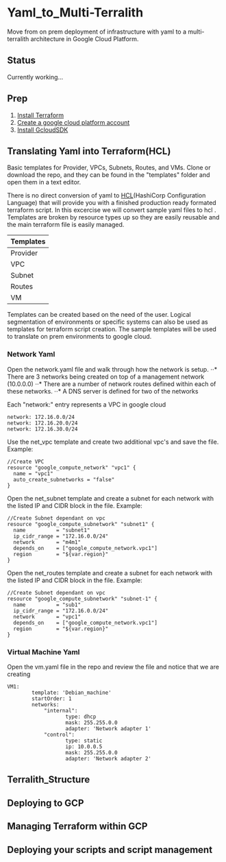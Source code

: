 # Yaml_to_Multi-Terralith
Move from on prem deployment of infrastructure with yaml to a multi-terralith architecture in Google Cloud Platform.

## Status
Currently working...

## Prep
1. [Install Terraform](https://www.terraform.io/intro/getting-started/install.html)
2. [Create a google cloud platform account](https://cloud.google.com/free/)
3. [Install GcloudSDK](https://www.terraform.io/intro/getting-started/install.html)

## Translating Yaml into Terraform(HCL)
Basic templates for Provider, VPCs, Subnets, Routes, and VMs.  Clone or download the repo, and they can be found in the "templates" folder and open them in a text editor.

There is no direct conversion of yaml to [HCL](https://github.com/hashicorp/hcl)(HashiCorp Configuration Language) that will provide you with a finished production ready formated terraform script.  In this excercise we will convert sample yaml files to hcl .  Templates are broken by resource types up so they are easily reusable and the main terraform file is easily managed.

| Templates     | 
| ------------- |
| Provider      |
| VPC           | 
| Subnet        | 
| Routes        | 
| VM            |

Templates can be created based on the need of the user.  Logical segmentation of environments or specific systems can also be used as templates for terraform script creation. The sample templates will be used to translate on prem environments to google cloud. 

### Network Yaml
Open the network.yaml file and walk through how the network is setup.
⋅⋅* There are 3 networks being created on top of a management network (10.0.0.0)
⋅⋅* There are a number of network routes defined within each of these networks.
⋅⋅* A DNS server is defined for two of the networks

Each "network:" entry represents a VPC in google cloud
```
network: 172.16.0.0/24
network: 172.16.20.0/24
network: 172.16.30.0/24
```
Use the net_vpc template and create two additional vpc's and save the file.
Example:
```
//Create VPC
resource "google_compute_network" "vpc1" {
  name = "vpc1"
  auto_create_subnetworks = "false"
}
```
Open the net_subnet template and create a subnet for each network with the listed IP and CIDR block in the file.
Example:
```
//Create Subnet dependant on vpc
resource "google_compute_subnetwork" "subnet1" {
  name          = "subnet1"
  ip_cidr_range = "172.16.0.0/24"
  network       = "m4m1"
  depends_on    = ["google_compute_network.vpc1"]
  region        = "${var.region}"
}
```
Open the net_routes template and create a subnet for each network with the listed IP and CIDR block in the file.
Example:
```
//Create Subnet dependant on vpc
resource "google_compute_subnetwork" "subnet-1" {
  name          = "sub1"
  ip_cidr_range = "172.16.0.0/24"
  network       = "vpc1"
  depends_on    = ["google_compute_network.vpc1"]
  region        = "${var.region}"
}
```

### Virtual Machine Yaml
Open the vm.yaml file in the repo and review the file and notice that we are creating 

```
VM1:
        template: 'Debian_machine'
        startOrder: 1
        networks:
            "internal":
                   type: dhcp
                   mask: 255.255.0.0
                   adapter: 'Network adapter 1'
            "control":
                   type: static
                   ip: 10.0.0.5
                   mask: 255.255.0.0
                   adapter: 'Network adapter 2'
```

## Terralith_Structure

## Deploying to GCP

## Managing Terraform within GCP 

## Deploying your scripts and script management
